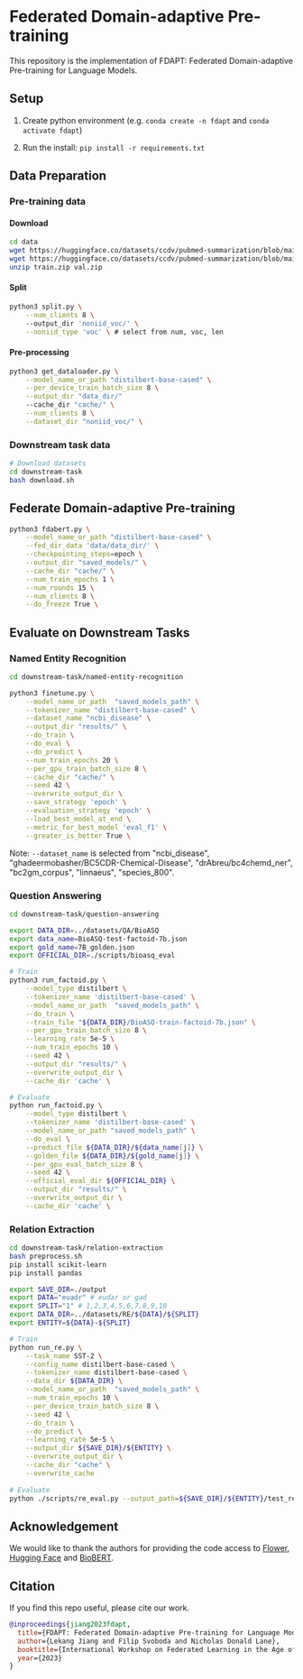 # Federated Domain-adaptive Pre-training

This repository is  the implementation of FDAPT: Federated Domain-adaptive Pre-training for Language Models.  



## Setup

1. Create python environment (e.g. `conda create -n fdapt` and `conda activate fdapt`)

2. Run the install: `pip install -r requirements.txt`

   

## Data Preparation

### Pre-training data

#### Download

```bash
cd data
wget https://huggingface.co/datasets/ccdv/pubmed-summarization/blob/main/train.zip
wget https://huggingface.co/datasets/ccdv/pubmed-summarization/blob/main/val.zip
unzip train.zip val.zip
```

#### Split

```bash
python3 split.py \
    --num_clients 8 \ 
    --output_dir 'noniid_voc/' \
    --noniid_type 'voc' \ # select from num, voc, len 
```

#### Pre-processing

```bash
python3 get_dataloader.py \
    --model_name_or_path "distilbert-base-cased" \
    --per_device_train_batch_size 8 \
    --output_dir "data_dir/"
    --cache_dir "cache/" \
    --num_clients 8 \
    --dataset_dir "noniid_voc/" \
```

### Downstream task data

```bash
# Download datasets
cd downstream-task
bash download.sh
```


## Federate Domain-adaptive Pre-training

```bash
python3 fdabert.py \
    --model_name_or_path "distilbert-base-cased" \
    --fed_dir_data 'data/data_dir/' \
    --checkpointing_steps=epoch \
    --output_dir "saved_models/" \
    --cache_dir "cache/" \
    --num_train_epochs 1 \
    --num_rounds 15 \
    --num_clients 8 \
    --do_freeze True \
```



## Evaluate on Downstream Tasks

### Named Entity Recognition

```bash
cd downstream-task/named-entity-recognition

python3 finetune.py \
    --model_name_or_path  "saved_models_path" \
    --tokenizer_name "distilbert-base-cased" \
    --dataset_name "ncbi_disease" \
    --output_dir "results/" \
    --do_train \
    --do_eval \
    --do_predict \
    --num_train_epochs 20 \
    --per_gpu_train_batch_size 8 \
    --cache_dir "cache/" \
    --seed 42 \
    --overwrite_output_dir \
    --save_strategy 'epoch' \
    --evaluation_strategy 'epoch' \
    --load_best_model_at_end \
    --metric_for_best_model 'eval_f1' \
    --greater_is_better True \
```

Note: `--dataset_name` is selected from "ncbi_disease", "ghadeermobasher/BC5CDR-Chemical-Disease", "drAbreu/bc4chemd_ner", "bc2gm_corpus", "linnaeus", "species_800". 

### Question Answering

```bash
cd downstream-task/question-answering

export DATA_DIR=../datasets/QA/BioASQ
export data_name=BioASQ-test-factoid-7b.json 
export gold_name=7B_golden.json
export OFFICIAL_DIR=./scripts/bioasq_eval

# Train
python3 run_factoid.py \
    --model_type distilbert \
    --tokenizer_name 'distilbert-base-cased' \
    --model_name_or_path  "saved_models_path" \
    --do_train \
    --train_file "${DATA_DIR}/BioASQ-train-factoid-7b.json" \
    --per_gpu_train_batch_size 8 \
    --learning_rate 5e-5 \
    --num_train_epochs 10 \
    --seed 42 \
    --output_dir "results/" \
    --overwrite_output_dir \
    --cache_dir 'cache' \

# Evaluate 
python run_factoid.py \
    --model_type distilbert \
    --tokenizer_name 'distilbert-base-cased' \
    --model_name_or_path "saved_models_path" \
    --do_eval \
    --predict_file ${DATA_DIR}/${data_name[j]} \
    --golden_file ${DATA_DIR}/${gold_name[j]} \
    --per_gpu_eval_batch_size 8 \
    --seed 42 \
    --official_eval_dir ${OFFICIAL_DIR} \
    --output_dir "results/" \
    --overwrite_output_dir \
    --cache_dir 'cache' \
```



### Relation Extraction

```bash
cd downstream-task/relation-extraction
bash preprocess.sh
pip install scikit-learn
pip install pandas

export SAVE_DIR=./output
export DATA="euadr" # eudar or gad
export SPLIT="1" # 1,2,3,4,5,6,7,8,9,10
export DATA_DIR=../datasets/RE/${DATA}/${SPLIT}
export ENTITY=${DATA}-${SPLIT}

# Train 
python run_re.py \
    --task_name SST-2 \
    --config_name distilbert-base-cased \
    --tokenizer_name distilbert-base-cased \
    --data_dir ${DATA_DIR} \
    --model_name_or_path  "saved_models_path" \
    --num_train_epochs 10 \
    --per_device_train_batch_size 8 \
    --seed 42 \
    --do_train \
    --do_predict \
    --learning_rate 5e-5 \
    --output_dir ${SAVE_DIR}/${ENTITY} \
    --overwrite_output_dir \
    --cache_dir "cache" \
    --overwrite_cache 
    
# Evaluate
python ./scripts/re_eval.py --output_path=${SAVE_DIR}/${ENTITY}/test_results.txt --answer_path=${DATA_DIR}/test.tsv
```



## Acknowledgement

We would like to thank the authors for providing the code access to [Flower](https://github.com/adap/flower), [Hugging Face](https://github.com/huggingface) and [BioBERT](https://github.com/dmis-lab/biobert-pytorch).

## Citation
If you find this repo useful, please cite our work. 
```bibtex
@inproceedings{jiang2023fdapt,
  title={FDAPT: Federated Domain-adaptive Pre-training for Language Models},
  author={Lekang Jiang and Filip Svoboda and Nicholas Donald Lane},
  booktitle={International Workshop on Federated Learning in the Age of Foundation Models in Conjunction with NeurIPS 2023},
  year={2023}
}

```
